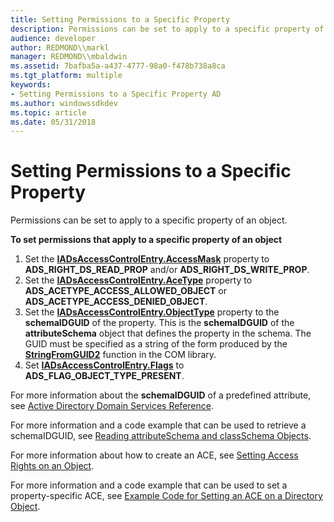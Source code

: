 ```yaml
---
title: Setting Permissions to a Specific Property
description: Permissions can be set to apply to a specific property of an object.
audience: developer
author: REDMOND\\markl
manager: REDMOND\\mbaldwin
ms.assetid: 7bafba5a-a437-4777-98a0-f478b738a8ca
ms.tgt_platform: multiple
keywords:
- Setting Permissions to a Specific Property AD
ms.author: windowssdkdev
ms.topic: article
ms.date: 05/31/2018
---
```


# Setting Permissions to a Specific Property

Permissions can be set to apply to a specific property of an object.

**To set permissions that apply to a specific property of an object**

1.  Set the [**IADsAccessControlEntry.AccessMask**](https://msdn.microsoft.com/library/aa705952) property to **ADS\_RIGHT\_DS\_READ\_PROP** and/or **ADS\_RIGHT\_DS\_WRITE\_PROP**.
2.  Set the [**IADsAccessControlEntry.AceType**](https://msdn.microsoft.com/library/aa705952) property to **ADS\_ACETYPE\_ACCESS\_ALLOWED\_OBJECT** or **ADS\_ACETYPE\_ACCESS\_DENIED\_OBJECT**.
3.  Set the [**IADsAccessControlEntry.ObjectType**](https://msdn.microsoft.com/library/aa705952) property to the **schemaIDGUID** of the property. This is the **schemaIDGUID** of the **attributeSchema** object that defines the property in the schema. The GUID must be specified as a string of the form produced by the [**StringFromGUID2**](https://msdn.microsoft.com/en-us/library/ms683893(v=VS.85).aspx) function in the COM library.
4.  Set [**IADsAccessControlEntry.Flags**](https://msdn.microsoft.com/library/aa705952) to **ADS\_FLAG\_OBJECT\_TYPE\_PRESENT**.

For more information about the **schemaIDGUID** of a predefined attribute, see [Active Directory Domain Services Reference](active-directory-domain-services-reference.md).

For more information and a code example that can be used to retrieve a schemaIDGUID, see [Reading attributeSchema and classSchema Objects](reading-attributeschema-and-classschema-objects.md).

For more information about how to create an ACE, see [Setting Access Rights on an Object](setting-access-rights-on-an-object.md).

For more information and a code example that can be used to set a property-specific ACE, see [Example Code for Setting an ACE on a Directory Object](example-code-for-setting-an-ace-on-a-directory-object.md).

 

 




